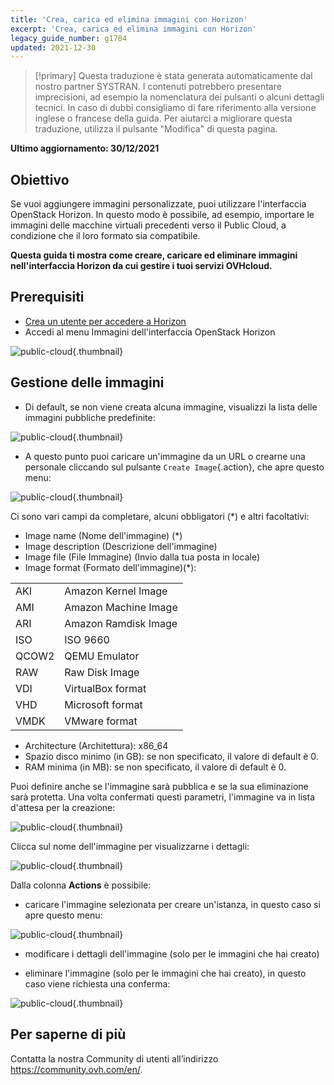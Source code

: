 ```yaml
---
title: 'Crea, carica ed elimina immagini con Horizon'
excerpt: 'Crea, carica ed elimina immagini con Horizon'
legacy_guide_number: g1784
updated: 2021-12-30
---
```


> [!primary]
> Questa traduzione è stata generata automaticamente dal nostro partner SYSTRAN. I contenuti potrebbero presentare imprecisioni, ad esempio la nomenclatura dei pulsanti o alcuni dettagli tecnici. In caso di dubbi consigliamo di fare riferimento alla versione inglese o francese della guida. Per aiutarci a migliorare questa traduzione, utilizza il pulsante "Modifica" di questa pagina.
>

**Ultimo aggiornamento: 30/12/2021**
  
## Obiettivo

Se vuoi aggiungere immagini personalizzate, puoi utilizzare l'interfaccia OpenStack Horizon.
In questo modo è possibile, ad esempio, importare le immagini delle macchine virtuali precedenti verso il Public Cloud, a condizione che il loro formato sia compatibile.

**Questa guida ti mostra come creare, caricare ed eliminare immagini nell'interfaccia Horizon da cui gestire i tuoi servizi OVHcloud.**


## Prerequisiti

- [Crea un utente per accedere a Horizon](/pages/platform/public-cloud/introducing_horizon)
- Accedi al menu Immagini dell'interfaccia OpenStack Horizon

![public-cloud](images/horizon_menu.png){.thumbnail}


## Gestione delle immagini

- Di default, se non viene creata alcuna immagine, visualizzi la lista delle immagini pubbliche predefinite:

![public-cloud](images/horizon_images.png){.thumbnail}

- A questo punto puoi caricare un'immagine da un URL o crearne una personale cliccando sul pulsante `Create Image`{.action}, che apre questo menu:

![public-cloud](images/horizon_create_image.png){.thumbnail}

Ci sono vari campi da completare, alcuni obbligatori (*) e altri facoltativi:

- Image name (Nome dell'immagine) (*)
- Image description (Descrizione dell'immagine)
- Image file (File Immagine) (Invio dalla tua posta in locale)
- Image format (Formato dell'immagine)(*):

|||
|---|---|
|AKI|Amazon Kernel Image|
|AMI|Amazon Machine Image|
|ARI|Amazon Ramdisk Image|
|ISO|ISO 9660|
|QCOW2|QEMU Emulator|
|RAW|Raw Disk Image|
|VDI|VirtualBox format|
|VHD|Microsoft format|
|VMDK|VMware format|

- Architecture (Architettura): x86_64
- Spazio disco minimo (in GB): se non specificato, il valore di default è 0.
- RAM minima (in MB): se non specificato, il valore di default è 0.


Puoi definire anche se l'immagine sarà pubblica e se la sua eliminazione sarà protetta.
Una volta confermati questi parametri, l'immagine va in lista d'attesa per la creazione:

![public-cloud](images/horizon_image_saving.png){.thumbnail}

Clicca sul nome dell'immagine per visualizzarne i dettagli:

![public-cloud](images/horizon_image_details.png){.thumbnail}

Dalla colonna **Actions** è possibile:

- caricare l'immagine selezionata per creare un'istanza, in questo caso si apre questo menu:

![public-cloud](images/horizon_launch_image.png){.thumbnail}

- modificare i dettagli dell'immagine (solo per le immagini che hai creato)

- eliminare l'immagine (solo per le immagini che hai creato), in questo caso viene richiesta una conferma:

![public-cloud](images/horizon_delete_image.png){.thumbnail}

## Per saperne di più
  
Contatta la nostra Community di utenti all’indirizzo <https://community.ovh.com/en/>.
